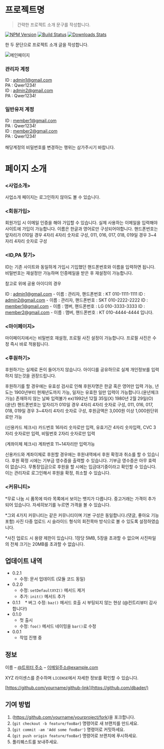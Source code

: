 # 프로젝트명
> 간략한 프로젝트 소개 문구를 작성합니다.

[![NPM Version][npm-image]][npm-url]
[![Build Status][travis-image]][travis-url]
[![Downloads Stats][npm-downloads]][npm-url]

한 두 문단으로 프로젝트 소개 글을 작성합니다.

![메인페이지](https://user-images.githubusercontent.com/119803774/227048650-d7196e1b-71d7-45a3-9eee-79b1c5008a9d.JPG)


### 관리자 계정

ID : admin1@gmail.com<br>
PA : Qwer1234! <br>
ID : admin2@gmail.com<br>
PA : Qwer1234! <br>
### 일반유저 계정

ID : member1@gmail.com <br>
PA : Qwer1234! <br>
ID : member2@gmail.com <br>
PA : Qwer1234!
<br><br>
해당계정의 비밀번호를 변경하는 행위는 삼가주시기 바랍니다.

# 페이지 소개

### <사업소개>

사업소개 페이지는 로그인하지 않아도 볼 수 있습니다.

### <회원가입>

회원가입 시 이메일 인증을 해야 가입할 수 있습니다. 실제 사용하는 이메일을 입력해야 사이트에 가입이 가능합니다.
이름은 한글과 영어로만 구성되어야합니다.
핸드폰번호는 앞자리가 010일 경우 4자리 4자리 숫자로 구성, 011, 016, 017, 018, 019일 경우 3~4자리 4자리 숫자로 구성


### <ID,PA 찾기>

ID는 기존 사이트와 동일하게 가입시 기입했던 핸드폰번호와 이름을 입력하면 됩니다.
비밀번호는 재설정만 가능하며 인증메일을 받은 후 재설정이 가능합니다.

참고로 위에 공용 아이디의 경우

ID : admin1@gmail.com - 이름 : 관리자, 핸드폰번호 : KT 010-1111-1111
ID : admin2@gmail.com - 이름 : 관리자, 핸드폰번호 : SKT 010-2222-2222
ID : member1@gmail.com - 이름 : 맴버, 핸드폰번호 : LG 010-3333-3333
ID : member2@gmail.com - 이름 : 맴버, 핸드폰번호 : KT 010-4444-4444 
입니다.

### <마이페이지>

마이페이지에서는 비밀번호 재설정, 프로필 사진 설정이 가능합니다.
프로필 사진은 수정 즉시 바로 적용됩니다.


### <후원하기>

후원하기는 실제로 돈이 들어가지 않습니다. 
아이디를 공유하므로 실제 개인정보를 입력하지 않는것을 권장드립니다.

후원하기를 할 경우에는 유효성 검사로 인해 후원자명은 한글 혹은 영어만 입력 가능, 
년도는 1900년부터 현재년도까지 가능, 일자는 유효한 일만 입력이 가능합니다.(윤년체크 가능) 존재하지 않는 날짜 입력불가 
ex)1992년 12월 35일(X) 1980년 2월 29일(O) (윤년)
핸드폰번호는 앞자리가 010일 경우 4자리 4자리 숫자로 구성, 011, 016, 017, 018, 019일 경우 3~4자리 4자리 숫자로 구성, 
후원금액은 3,000원 이상 1,000원단위로만 가능

(신용카드 체크시)
카드번호 16자리 숫자로만 입력, 
유효기간 4자리 숫자입력, 
CVC 3자리 숫자로만 입력, 
비밀번호 2자리 숫자로만 입력

(계좌이체 체크시)
계좌번호 11~14자리만 입력가능

신용카드와 계좌이체로 후원할 경우에는 후원내역에서 후원 확정과 취소를 할 수 있습니다. 
후원 확정 시에는 기부금 영수증을 출력할 수 있습니다. 기부금 영수증은 아무 효력이 없습니다.
무통장입금으로 후원을 할 시에는 입금대기중이라고 확인할 수 있습니다.
이는 관리자로 로그인해서 후원을 확정, 취소할 수 있습니다.

### <커뮤니티>

*무료 나눔 시 품목에 따라 목록에서 보이는 뱃지가 다릅니다.
중고거래는 가격이 추가되어 있습니다. 자세히보기를 누르면 가격을 볼 수 있습니다.

*그외 4가지 커뮤니티는 같은 커뮤니티이며 기본 구성은 동일합니다.(댓글, 좋아요 기능 포함)
사진 다중 업로드 시 슬라이드 형식의 회전목마 방식으로 볼 수 있도록 설정하였습니다.

*사진 업로드 시 용량 제한이 있습니다. 1장당 5MB, 5장을 초과할 수 없으며 사진파일의 전체 크기는 20MB를 초과할 수 없습니다.

## 업데이트 내역

* 0.2.1
    * 수정: 문서 업데이트 (모듈 코드 동일)
* 0.2.0
    * 수정: `setDefaultXYZ()` 메서드 제거
    * 추가: `init()` 메서드 추가
* 0.1.1
    * 버그 수정: `baz()` 메서드 호출 시 부팅되지 않는 현상 (@컨트리뷰터 감사합니다!)
* 0.1.0
    * 첫 출시
    * 수정: `foo()` 메서드 네이밍을 `bar()`로 수정
* 0.0.1
    * 작업 진행 중

## 정보

이름 – [@트위터 주소](https://twitter.com/dbader_org) – 이메일주소@example.com

XYZ 라이센스를 준수하며 ``LICENSE``에서 자세한 정보를 확인할 수 있습니다.

[https://github.com/yourname/github-link](https://github.com/dbader/)

## 기여 방법

1. (<https://github.com/yourname/yourproject/fork>)을 포크합니다.
2. (`git checkout -b feature/fooBar`) 명령어로 새 브랜치를 만드세요.
3. (`git commit -am 'Add some fooBar'`) 명령어로 커밋하세요.
4. (`git push origin feature/fooBar`) 명령어로 브랜치에 푸시하세요. 
5. 풀리퀘스트를 보내주세요.

<!-- Markdown link & img dfn's -->
[npm-image]: https://img.shields.io/npm/v/datadog-metrics.svg?style=flat-square
[npm-url]: https://npmjs.org/package/datadog-metrics
[npm-downloads]: https://img.shields.io/npm/dm/datadog-metrics.svg?style=flat-square
[travis-image]: https://img.shields.io/travis/dbader/node-datadog-metrics/master.svg?style=flat-square
[travis-url]: https://travis-ci.org/dbader/node-datadog-metrics
[wiki]: https://github.com/yourname/yourproject/wiki
